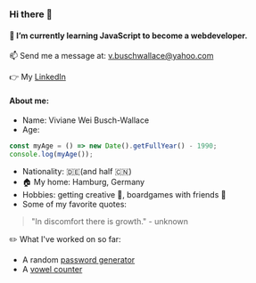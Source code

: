 ### Hi there 👋
#### 🌱 I’m currently learning JavaScript to become a webdeveloper.

📫 Send me a message at: v.buschwallace@yahoo.com

:point_right: My [LinkedIn](https://www.linkedin.com/in/viviane-busch-wallace-68a117179/)

#### About me:

* Name: Viviane Wei Busch-Wallace
* Age: 
```javascript
const myAge = () => new Date().getFullYear() - 1990;
console.log(myAge());
```
* Nationality: :de:(and half :cn:)
* :house: My home: Hamburg, Germany
* Hobbies: getting creative :art:, boardgames with friends :game_die:
* Some of my favorite quotes:
> "In discomfort there is growth." - unknown

:pencil2: What I've worked on so far:

* A random [password generator](https://github.com/VivianeBusch-Wallace/passwordGenerator)
* A [vowel counter](https://github.com/VivianeBusch-Wallace/vowelCounter)

<!--
**VivianeBusch-Wallace/VivianeBusch-Wallace** is a ✨ _special_ ✨ repository because its `README.md` (this file) appears on your GitHub profile.

Here are some ideas to get you started:

- 🔭 I’m currently working on ...
- 🌱 I’m currently learning ...
- 👯 I’m looking to collaborate on ...
- 🤔 I’m looking for help with ...
- 💬 Ask me about ...
- 📫 How to reach me: ...
- 😄 Pronouns: ...
- ⚡ Fun fact: ...
-->
